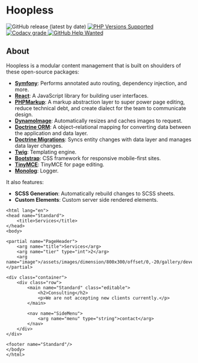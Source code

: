 # Hoopless

<img alt="GitHub release (latest by date)" src="https://img.shields.io/github/v/release/Ouxsoft/hoopless">
<a href="#tada-php-support" title="PHP Versions Supported">
        <img alt="PHP Versions Supported" src="https://img.shields.io/badge/php-7.3%20to%208.0-777bb3.svg?logo=php&logoColor=white&labelColor=555555">
    </a>      
<a href="https://app.codacy.com/gh/Ouxsoft/Hoopless?utm_source=github.com&utm_medium=referral&utm_content=Ouxsoft/Hoopless&utm_campaign=Badge_Grade_Dashboard">
    <img alt="Codacy grade" src="https://api.codacy.com/project/badge/Grade/af61c01e07894689b9be009591e6b3b1">
</a>
<a href="https://github.com/Ouxsoft/Hoopless/issues">
    <img alt="GitHub Help Wanted" src="https://img.shields.io/github/issues/ouxsoft/hoopless/help%20wanted.svg">
</a>

## About

Hoopless is a modular content management that is built on shoulders of these open-source packages:

*  **[Symfony](https://symfony.com/doc/current/)**: Performs annotated auto routing, dependency injection, and more.
*  **[React](https://reactjs.org/)**: A JavaScript library for building user interfaces. 
*  **[PHPMarkup](https://github.com/ouxsoft/PHPMarkup)**: A markup abstraction layer to super power page editing, reduce technical debt, and create dialect for the team to communicate design. 
*  **[DynamoImage](https://github.com/Ouxsoft/DynamoImage)**: Automatically resizes and caches images to request.
*  **[Doctrine ORM](https://www.doctrine-project.org/projects/doctrine-orm/en/2.9/index.html)**: A object–relational mapping for converting data between the application and data layer.
*  **[Doctrine Migrations](https://www.doctrine-project.org/projects/doctrine-migrations/en/3.0/index.html)**: Syncs entity changes with data layer and manages data layer changes.
*  **[Twig](https://twig.symfony.com/)**: Templating engine. 
*  **[Bootstrap](https://getbootstrap.com/docs/5.0/getting-started/introduction/)**: CSS framework for responsive mobile-first sites.
*  **[TinyMCE](https://www.tiny.cloud/docs/)**: TinyMCE for page editing.
*  **[Monolog](https://symfony.com/doc/current/logging.html)**: Logger.

It also features:
*  **SCSS Generation**: Automatically rebuild changes to SCSS sheets.
*  **Custom Elements**: Custom server side rendered elements.

```
<html lang="en">
<head name="Standard">
    <title>Services</title>
</head>
<body>

<partial name="PageHeader">
    <arg name="title">Services</arg>
    <arg name="tier" type="int">2</arg>
    <arg name="image">/assets/images/dimension/800x300/offset/0,-20/gallery/developer.jpg</arg>
</partial>

<div class="container">
    <div class="row">
        <main name="Standard" class="editable">
            <h2>Consulting</h2>
            <p>We are not accepting new clients currently.</p>
        </main>

        <nav name="SideMenu">
            <arg name="menu" type="string">contact</arg>
        </nav>
    </div>
</div>

<footer name="Standard"/>
</body>
</html>

```

